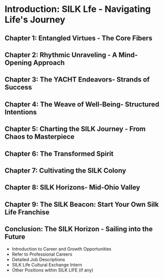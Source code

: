 # Introduction: SILK Lfe - Navigating Life's Journey

## Chapter 1: Entangled Virtues - The Core Fibers

## Chapter 2: Rhythmic Unraveling - A Mind-Opening Approach

## Chapter 3: The YACHT Endeavors- Strands of Success

## Chapter 4: The Weave of Well-Being- Structured Intentions

## Chapter 5: Charting the SILK Journey - From Chaos to Masterpiece

## Chapter 6: The Transformed Spirit

## Chapter 7: Cultivating the SILK Colony

## Chapter 8: SILK Horizons- Mid-Ohio Valley

## Chapter 9: The SILK Beacon: Start Your Own Silk Life Franchise

## Conclusion: The SILK Horizon - Sailing into the Future
- Introduction to Career and Growth Opportunities
- Refer to Professional Careers
- Detailed Job Descriptions
- SILK Life Cultural Exchange Intern
- Other Positions within SILK LIFE (if any)
